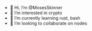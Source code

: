 - 👋 Hi, I’m @MosesSkinner
- 👀 I’m interested in crypto
- 🌱 I’m currently learning rust, bash
- 💞️ I’m looking to collaborate on nodes
